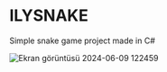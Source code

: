 # ILYSNAKE
Simple snake game project made in C#

![Ekran görüntüsü 2024-06-09 122459](https://github.com/ilaydacengizhan/ILYSNAKE/assets/90273136/94c2eb9f-d79e-4a07-a92d-8b42f55d3b27)
